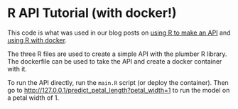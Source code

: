 # R API Tutorial (with docker!)

This code is what was used in our blog posts on [using R to make an API](https://medium.com/@heathernolis/r-can-api-c184951a24a3) and [using R with docker](https://medium.com/@skyetetra/using-docker-to-deploy-an-r-plumber-api-863ccf91516d).

The three R files are used to create a simple API with the plumber R library. The dockerfile can be used to take the API and create a docker container with it.

To run the API directly, run the `main.R` script (or deploy the container). Then go to http://127.0.0.1/predict_petal_length?petal_width=1 to run the model on a petal width of 1.
